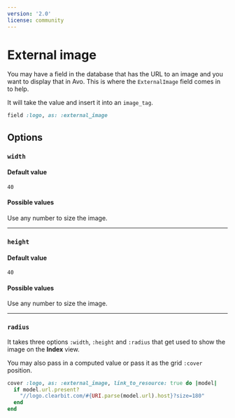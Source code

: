 ```yaml
---
version: '2.0'
license: community
---
```


# External image

You may have a field in the database that has the URL to an image and you want to display that in Avo. This is where the `ExternalImage` field comes in to help.

It will take the value and insert it into an `image_tag`.

```ruby
field :logo, as: :external_image
```

## Options

### `width`

#### Default value

`40`

#### Possible values

Use any number to size the image.

---
### `height`

#### Default value

`40`

#### Possible values

Use any number to size the image.

---

### `radius`

It takes three options `:width`, `:height` and `:radius` that get used to show the image on the **Index** view.

You may also pass in a computed value or pass it as the grid `:cover` position.

```ruby
cover :logo, as: :external_image, link_to_resource: true do |model|
  if model.url.present?
    "//logo.clearbit.com/#{URI.parse(model.url).host}?size=180"
  end
end
```
